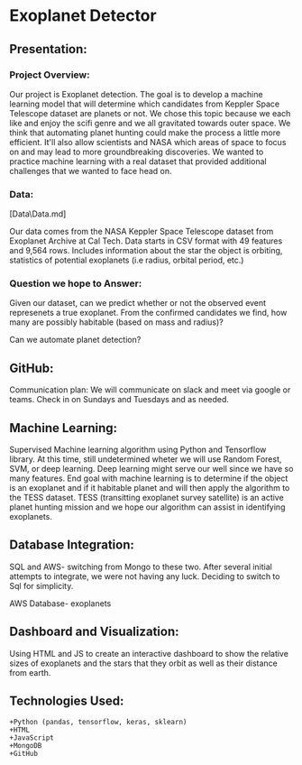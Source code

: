 
# Exoplanet Detector

## Presentation:
### Project Overview: 

Our project is Exoplanet detection. The goal is to develop a machine learning model that will determine which candidates from Keppler Space Telescope dataset are planets or not. 
We chose this topic because we each like and enjoy the scifi genre and we all gravitated towards outer space. We think that automating planet hunting could make the process a little more efficient. It'll also allow scientists and NASA which areas of space to focus on and may lead to more groundbreaking discoveries. We wanted to practice machine learning with a real dataset that provided additional challenges that we wanted to face head on. 

### Data:

[Data\Data.md]

Our data comes from the NASA Keppler Space Telescope dataset from Exoplanet Archive at Cal Tech. Data starts in CSV format with 49 features and 9,564 rows. Includes information about the star the object is orbiting, statistics of potential exoplanets (i.e radius, orbital period, etc.)

### Question we hope to Answer:

Given our dataset, can we predict whether or not the observed event represenets a true exoplanet. From the confirmed candidates we find, how many are possibly habitable (based on mass and radius)? 

Can we automate planet detection?


## GitHub:

Communication plan: We will communicate on slack and meet via google or teams. Check in on Sundays and Tuesdays and as needed. 


## Machine Learning:

Supervised Machine learning algorithm using Python and Tensorflow library. At this time, still undetermined wheter we will use Random Forest, SVM, or deep learning. Deep learning might serve our well since we have so many features. End goal with machine learning is to determine if the object is an exoplanet and if it habitable planet and will then apply the algorithm to the TESS dataset. TESS (transitting exoplanet survey satellite) is an active planet hunting mission and we hope our algorithm can assist in identifying exoplanets. 


## Database Integration:
SQL and AWS- switching from Mongo to these two. After several initial attempts to integrate, we were not having any luck. Deciding to switch to Sql for simplicity. 

AWS Database- exoplanets


## Dashboard and Visualization:
Using HTML and JS to create an interactive dashboard to show the relative sizes of exoplanets and the stars that they orbit as well as their distance from earth. 


## Technologies Used:
    +Python (pandas, tensorflow, keras, sklearn)
    +HTML 
    +JavaScript
    +MongoDB
    +GitHub



